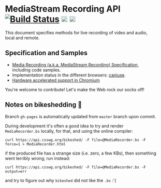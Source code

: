 
# MediaStream Recording API  [![Build Status](https://travis-ci.org/w3c/mediacapture-record.svg?branch=master)](https://travis-ci.org/w3c/mediacapture-record)  <a href="https://www.irccloud.com/invite?channel=%23media-capture&amp;hostname=irc.freenode.net&amp;port=6697&amp;ssl=1" target="_blank"><img src="https://img.shields.io/badge/IRC-%23media--capture-1e72ff.svg?style=plastic"  height="20"></a> <a href="https://www.irccloud.com/invite?channel=%23webrtc&amp;hostname=irc.w3.org&amp;port=6667" target="_blank"><img src="https://img.shields.io/badge/IRC-%23webrtc-1e72ff.svg?style=plastic"  height="20"></a>

This document specifies methods for live recording of video and audio, local and remote.

Specification and Samples
-------------
* [Media Recording (a.k.a. MediaStream Recording) Specification](https://w3c.github.io/mediacapture-record/MediaRecorder.html), including code samples.
* Implementation status in the different browsers: [caniuse](http://caniuse.com/#feat=mediarecorder).
* [Hardware accelerated support in Chromium](https://github.com/miguelao/mediacapture-record-implementation-status/blob/master/chromium.md)


You're welcome to contribute! Let's make the Web rock our socks off!

Notes on bikeshedding :bicyclist:
--------------

Branch `gh-pages` is automatically updated from `master` branch upon commit.

During development it's often a good idea to try and render `MediaRecorder.bs`
locally, for that, and using the online compiler:

```
curl https://api.csswg.org/bikeshed/ -F file=@MediaRecorder.bs -F force=1 > MediaRecorder.html
```

if the produced file has a strange size (i.e. zero, a few KBs), then something went terribly wrong; run instead:

```
curl https://api.csswg.org/bikeshed/ -F file=@MediaRecorder.bs -F output=err
```

and try to figure out why `bikeshed` did not like the `.bs` :'(
